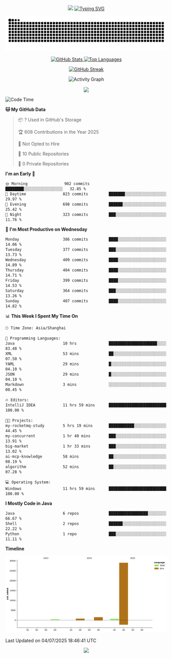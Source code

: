 <!-- -->

<p align="center">
<img src="https://capsule-render.vercel.app/api?type=waving&color=timeGradient&height=300&&section=header&text=HI%20THEME!&fontSize=90&fontAlign=50&fontAlignY=30&desc=I%20am%20AlfonsoKevin!&descAlign=50&descSize=30&descAlignY=60&animation=twinkling" />
    <a align="center" href="https://www.kaijavademo.top/"><img src="https://readme-typing-svg.demolab.com?font=Fira+Code&center=true&pause=1000&width=435&lines=Welcome+to+my+GitHub+profile+page!;%E6%AC%A2%E8%BF%8E%E6%9D%A5%E5%88%B0%E6%88%91%E7%9A%84GitHub%E4%B8%BB%E9%A1%B5%EF%BC%81" alt="Typing SVG" height=200 /> </a>
</p>
 <p align="center"><img src="https://raw.githubusercontent.com/AlfonsoKevin/AlfonsoKevin/output/github-contribution-grid-snake.svg"></p>

</p>


<p align="center" >
  <a href="https://github.com/AlfonsoKevin">  
    <img src="https://github-readme-stats.vercel.app/api/?username=AlfonsoKevin&layout=compact&border_radius=20" width="400"  alt="GitHub Stats" />
  </a>
  <a href="https://www.kaijavademo.top/">
    <img src="https://github-readme-stats.vercel.app/api/top-langs/?username=AlfonsoKevin&layout=compact&border_radius=20" width=400 alt="Top Languages"/>
  </a>
</p>


<p align="center">
    <a href="https://github.com/AlfonsoKevin">
    <img src="https://streak-stats.demolab.com?user=AlfonsoKevin&theme=transparent&hide_border=false%C2%A0%C2%A0%E5%81%87&short_numbers=false%C2%A0%C2%A0%E5%81%87&card_width=595&card_height=234" height="400"  alt="GitHub Streak" />
    </a>
</p>



<p align="center">
    <img width="800" src="https://github-readme-activity-graph.vercel.app/graph?username=AlfonsoKevin&theme=github-compact&hide_border=true&area=true&from=2024-06-01&to=2024-12-31&grid=false&custom_title=Activity%20Graph" alt="Activity Graph" title="Activity Graph" />
</p> 




<p align="center">
	<img align="center" src="https://skillicons.dev/icons?i=idea,java,mysql,redis,spring,rocket,html,css,js,react,linux,py,c,clion,docker,md,stackoverflow&theme=light" />    
</p>


<!--START_SECTION:waka-->
![Code Time](http://img.shields.io/badge/Code%20Time-136%20hrs%2050%20mins-blue)

**🐱 My GitHub Data** 

> 📦 ? Used in GitHub's Storage 
 > 
> 🏆 608 Contributions in the Year 2025
 > 
> 🚫 Not Opted to Hire
 > 
> 📜 10 Public Repositories 
 > 
> 🔑 0 Private Repositories 
 > 
**I'm an Early 🐤** 

```text
🌞 Morning                902 commits         ████████░░░░░░░░░░░░░░░░░   32.85 % 
🌆 Daytime                823 commits         ███████░░░░░░░░░░░░░░░░░░   29.97 % 
🌃 Evening                698 commits         ██████░░░░░░░░░░░░░░░░░░░   25.42 % 
🌙 Night                  323 commits         ███░░░░░░░░░░░░░░░░░░░░░░   11.76 % 
```
📅 **I'm Most Productive on Wednesday** 

```text
Monday                   386 commits         ████░░░░░░░░░░░░░░░░░░░░░   14.06 % 
Tuesday                  377 commits         ███░░░░░░░░░░░░░░░░░░░░░░   13.73 % 
Wednesday                409 commits         ████░░░░░░░░░░░░░░░░░░░░░   14.89 % 
Thursday                 404 commits         ████░░░░░░░░░░░░░░░░░░░░░   14.71 % 
Friday                   399 commits         ████░░░░░░░░░░░░░░░░░░░░░   14.53 % 
Saturday                 364 commits         ███░░░░░░░░░░░░░░░░░░░░░░   13.26 % 
Sunday                   407 commits         ████░░░░░░░░░░░░░░░░░░░░░   14.82 % 
```


📊 **This Week I Spent My Time On** 

```text
🕑︎ Time Zone: Asia/Shanghai

💬 Programming Languages: 
Java                     10 hrs              █████████████████████░░░░   83.48 % 
XML                      53 mins             ██░░░░░░░░░░░░░░░░░░░░░░░   07.50 % 
YAML                     29 mins             █░░░░░░░░░░░░░░░░░░░░░░░░   04.10 % 
JSON                     29 mins             █░░░░░░░░░░░░░░░░░░░░░░░░   04.10 % 
Markdown                 3 mins              ░░░░░░░░░░░░░░░░░░░░░░░░░   00.45 % 

🔥 Editors: 
IntelliJ IDEA            11 hrs 59 mins      █████████████████████████   100.00 % 

🐱‍💻 Projects: 
my-rocketmq-study        5 hrs 19 mins       ███████████░░░░░░░░░░░░░░   44.45 % 
my-concurrent            1 hr 40 mins        ███░░░░░░░░░░░░░░░░░░░░░░   13.91 % 
big-market               1 hr 33 mins        ███░░░░░░░░░░░░░░░░░░░░░░   13.02 % 
ai-mcp-knowledge         58 mins             ██░░░░░░░░░░░░░░░░░░░░░░░   08.19 % 
algorithm                52 mins             ██░░░░░░░░░░░░░░░░░░░░░░░   07.28 % 

💻 Operating System: 
Windows                  11 hrs 59 mins      █████████████████████████   100.00 % 
```

**I Mostly Code in Java** 

```text
Java                     6 repos             █████████████████░░░░░░░░   66.67 % 
Shell                    2 repos             ██████░░░░░░░░░░░░░░░░░░░   22.22 % 
Python                   1 repo              ███░░░░░░░░░░░░░░░░░░░░░░   11.11 % 
```



**Timeline**

![Lines of Code chart](https://raw.githubusercontent.com/AlfonsoKevin/AlfonsoKevin/main/assets/bar_graph.png)


 Last Updated on 04/07/2025 18:46:41 UTC
<!--END_SECTION:waka-->

<p align="center">
    <a href="https://github.com/AlfonsoKevin"></a><img src="https://img.shields.io/badge/GitHub-grey?logo=github" />
</p>
